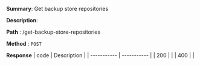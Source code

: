 **Summary**: Get backup store repositories

**Description**:

**Path** : /get-backup-store-repositories

**Method** : `POST`

**Response**
| code      | Description |
| ----------- | ----------- |
|  200   |       |
|  400   |       |

